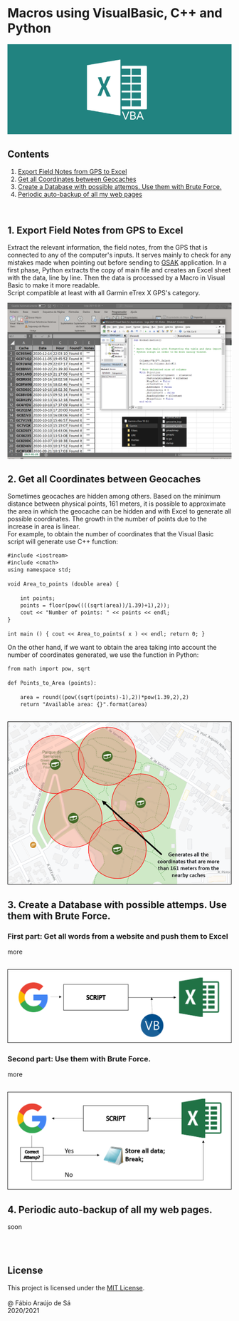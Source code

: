 # Macros using VisualBasic, C++ and Python

<img alignment = "center" src = "Images\Main.png" title = "Header" >
<br/>

## Contents
1. [Export Field Notes from GPS to Excel](https://github.com/Fabio-A-Sa/Macros#1-export-field-notes-from-gps-to-excel)
2. [Get all Coordinates between Geocaches](https://github.com/Fabio-A-Sa/Macros#2-get-all-coordinates-between-geocaches)
3. [Create a Database with possible attemps. Use them with Brute Force.](https://github.com/Fabio-A-Sa/Macros#3-create-a-database-with-possible-attemps-use-them-with-brute-force)
4. [Periodic auto-backup of all my web pages]()
<br/>

## 1. Export Field Notes from GPS to Excel

Extract the relevant information, the field notes, from the GPS that is connected to any of the computer's inputs. It serves mainly to check for any mistakes made when pointing out before sending to [GSAK](https://gsak.net/index.php) application. In a first phase, Python extracts the copy of main file and creates an Excel sheet with the data, line by line. Then the data is processed by a Macro in Visual Basic to make it more readable.<br/>
Script compatible at least with all Garmin eTrex X GPS's category.
<br/>

<img alignment = "center" src = "Images\Export.png" title = "Export" >

<br/>

## 2. Get all Coordinates between Geocaches

Sometimes geocaches are hidden among others. Based on the minimum distance between physical points, 161 meters, it is possible to approximate the area in which the geocache can be hidden and with Excel to generate all possible coordinates. The growth in the number of points due to the increase in area is linear. <br/>
For example, to obtain the number of coordinates that the Visual Basic script will generate use C++ function:

```
#include <iostream>
#include <cmath>
using namespace std;

void Area_to_points (double area) {

    int points;
    points = floor(pow((((sqrt(area))/1.39)+1),2));
    cout << "Number of points: " << points << endl;
}

int main () { cout << Area_to_points( x ) << endl; return 0; }
```

On the other hand, if we want to obtain the area taking into account the number of coordinates generated, we use the function in Python:

```
from math import pow, sqrt

def Points_to_Area (points):

    area = round((pow((sqrt(points)-1),2))*pow(1.39,2),2)
    return "Available area: {}".format(area)
```

<br/>

<img alignment = "center" src = "Images\Scheme.png" title = "Areas" >

<br/>

## 3. Create a Database with possible attemps. Use them with Brute Force.

### First part: Get all words from a website and push them to Excel

more

<br/>

<img alignment = "center" src = "Images\Part1.png" title = "Areas" >

<br/>

### Second part: Use them with Brute Force.

more

<br/>

<img alignment = "center" src = "Images\Part2.png" title = "Areas" >

<br/>

## 4. Periodic auto-backup of all my web pages.

soon

<br/>
<br/>

## License

This project is licensed under the [MIT License](https://github.com/Fabio-A-Sa/Photo-Organizer/blob/main/Licence).<br/>
<br/>
@ Fábio Araújo de Sá <br/>
2020/2021